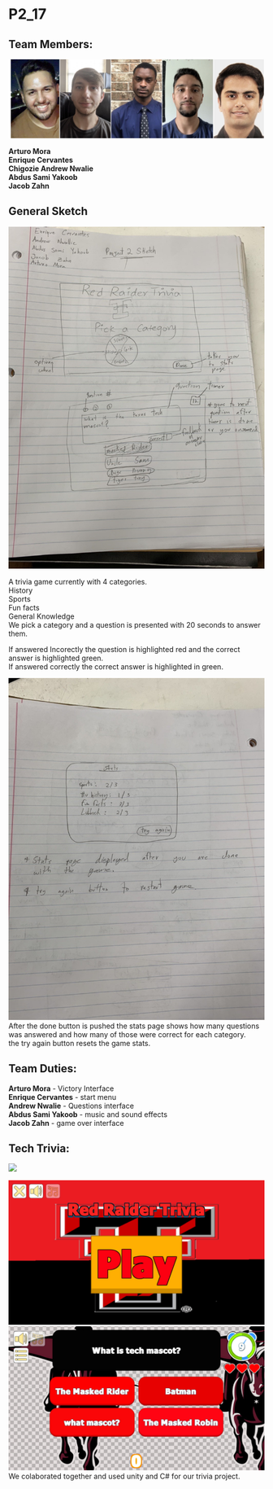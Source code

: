 # P2_17
## Team Members:

![](Group.JPG)

**Arturo Mora\
Enrique Cervantes\
Chigozie Andrew Nwalie\
Abdus Sami Yakoob\
Jacob Zahn**



## General Sketch

![](IMG3812690036288305170.jpg)

A trivia game currently with 4 categories.\
History \
Sports \
Fun facts \
General Knowledge \
We pick a category and a question is presented with 20 seconds to answer them.

If answered Incorectly the question is highlighted red and the correct answer is highlighted green. \
If answered correctly the correct answer is highlighted in green.

![](IMG7549796776958012386.jpg)
After the done button is pushed the stats page shows how many questions was answered and how many of those were correct for each category. \
the try again button resets the game stats.


## Team Duties:

**Arturo Mora** - Victory Interface \
**Enrique Cervantes** - start menu \
**Andrew Nwalie** - Questions interface \
**Abdus Sami Yakoob** - music and sound effects \
**Jacob Zahn** - game over interface


## Tech Trivia:

![](https://im2.ezgif.com/tmp/ezgif-2-02939b701d05.gif)

![](Screenshot1.jpg)
![](Screenshot2.jpg)
We colaborated together and used unity and C# for our trivia project.

 

